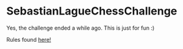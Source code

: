 # SebastianLagueChessChallenge
Yes, the challenge ended a while ago. This is just for fun :)

Rules found [here!](https://github.com/SebLague/Chess-Challenge)

